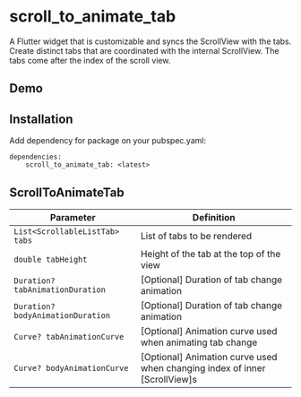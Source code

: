 # scroll_to_animate_tab

A Flutter widget that is customizable and syncs the ScrollView with the tabs.
Create distinct tabs that are coordinated with the internal ScrollView. The tabs come after the index of the scroll view.

## Demo


## Installation
Add dependency for package on your pubspec.yaml:

    dependencies:
	    scroll_to_animate_tab: <latest>

## ScrollToAnimateTab

| Parameter | Definition |
| -- | -- |
|`List<ScrollableListTab> tabs`| List of tabs to be rendered |
|`double tabHeight`| Height of the tab at the top of the view |
|`Duration? tabAnimationDuration`| [Optional] Duration of tab change animation |
|`Duration? bodyAnimationDuration`| [Optional] Duration of tab change animation |
|`Curve? tabAnimationCurve`| [Optional] Animation curve used when animating tab change |
|`Curve? bodyAnimationCurve`| [Optional] Animation curve used when changing index of inner [ScrollView]s |